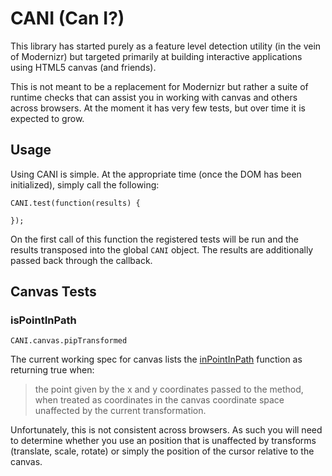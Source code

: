 # CANI (Can I?)

This library has started purely as a feature level detection utility (in the vein of Modernizr) but targeted primarily at building interactive applications using HTML5 canvas (and friends).

This is not meant to be a replacement for Modernizr but rather a suite of runtime checks that can assist you in working with canvas and others across browsers. At the moment it has very few tests, but over time it is expected to grow.

## Usage

Using CANI is simple. At the appropriate time (once the DOM has been initialized), simply call the following:

	CANI.test(function(results) {
		
	});
	
On the first call of this function the registered tests will be run and the results transposed into the global `CANI` object.  The results are additionally passed back through the callback.

## Canvas Tests

### isPointInPath

`CANI.canvas.pipTransformed`

The current working spec for canvas lists the [inPointInPath](http://www.whatwg.org/specs/web-apps/current-work/multipage/the-canvas-element.html#dom-context-2d-ispointinpath) function as returning true when:

> the point given by the x and y coordinates passed to the method, when treated as coordinates in the canvas coordinate space unaffected by the current transformation.

Unfortunately, this is not consistent across browsers.  As such you will need to determine whether you use an position that is unaffected by transforms (translate, scale, rotate) or simply the position of the cursor relative to the canvas.